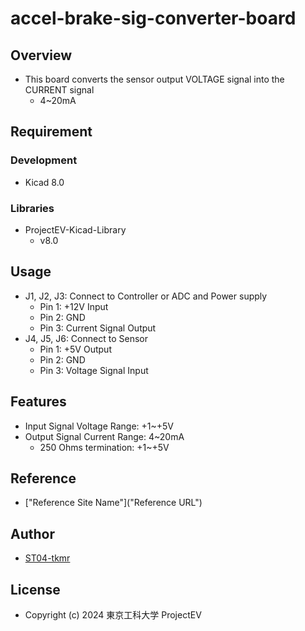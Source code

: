 # accel-brake-sig-converter-board

## Overview
- This board converts the sensor output VOLTAGE signal into the CURRENT signal
    - 4~20mA

## Requirement
### Development
- Kicad 8.0
### Libraries
- ProjectEV-Kicad-Library
    - v8.0

## Usage
- J1, J2, J3: Connect to Controller or ADC and Power supply
    - Pin 1: +12V Input
    - Pin 2: GND
    - Pin 3: Current Signal Output
- J4, J5, J6: Connect to Sensor
    - Pin 1: +5V Output
    - Pin 2: GND
    - Pin 3: Voltage Signal Input

## Features
- Input Signal Voltage Range: +1~+5V
- Output Signal Current Range: 4~20mA
    - 250 Ohms termination: +1~+5V

## Reference
- ["Reference Site Name"]("Reference URL")

## Author
- [ST04-tkmr](https://github.com/ST04-tkmr)

## License
- Copyright (c) 2024 東京工科大学 ProjectEV
